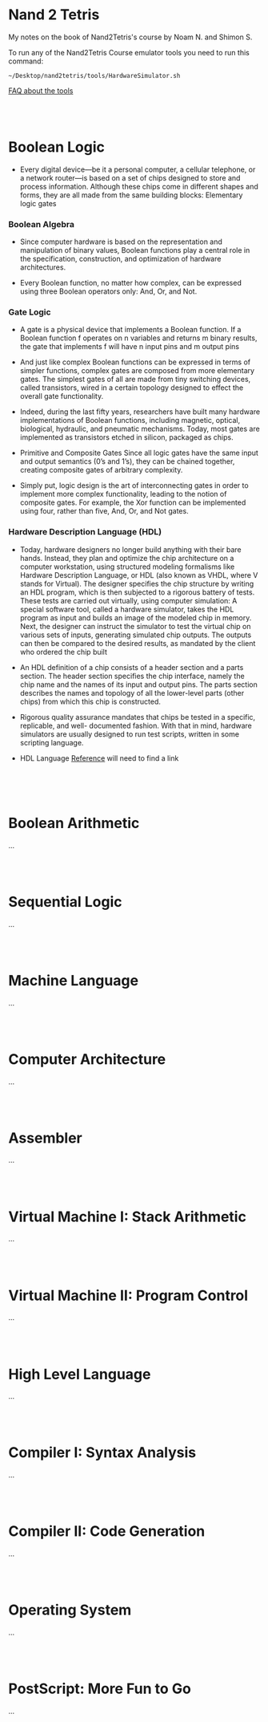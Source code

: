 # Nand 2 Tetris 

My notes on the book of Nand2Tetris's course by Noam N. and Shimon S.

To run any of the Nand2Tetris Course emulator tools you need to run this command:
```
~/Desktop/nand2tetris/tools/HardwareSimulator.sh
```
[FAQ about the tools](https://www.nand2tetris.org/copy-of-nestedcall-1)

<br>
<br>

# Boolean Logic

- Every digital device—be it a personal computer, a cellular telephone, or a network router—is based on a set of chips designed to store and process information. Although these chips come in different shapes and forms, they are all made from the same building blocks: Elementary logic gates

### Boolean Algebra

- Since computer hardware is based on the representation and manipulation of binary values, Boolean functions play a central role in the specification, construction, and optimization of hardware architectures. 

- Every Boolean function, no matter how complex, can be expressed using three Boolean operators only: And, Or, and Not.

### Gate Logic 

- A gate is a physical device that implements a Boolean function. If a Boolean function f operates on n variables and returns m binary results, the gate that implements f will have n input pins and m output pins

- And just like complex Boolean functions can be expressed in terms of simpler functions, complex gates are composed from more elementary gates. The simplest gates of all are made from tiny switching devices, called transistors, wired in a certain topology designed to effect the overall gate functionality.

- Indeed, during the last fifty years, researchers have built many hardware implementations of Boolean functions, including magnetic, optical, biological, hydraulic, and pneumatic mechanisms. Today, most gates are implemented as transistors etched in silicon, packaged as chips.

- Primitive and Composite Gates Since all logic gates have the same input and output semantics (0’s and 1’s), they can be chained together, creating composite gates of arbitrary complexity.

- Simply put, logic design is the art of interconnecting gates in order to implement more complex functionality, leading to the notion of composite gates. For example, the Xor function can be implemented using four, rather than five, And, Or, and Not gates.

### Hardware Description Language (HDL)

- Today, hardware designers no longer build anything with their bare hands. Instead, they plan and optimize the chip architecture on a computer workstation, using structured modeling formalisms like Hardware Description Language, or HDL (also known as VHDL, where V stands for Virtual). The designer specifies the chip structure by writing an HDL program, which is then subjected to a rigorous battery of tests. These tests are carried out virtually, using computer simulation: A special software tool, called a hardware simulator, takes the HDL program as input and builds an image of the modeled chip in memory. Next, the designer can instruct the simulator to test the virtual chip on various sets of inputs, generating simulated chip outputs. The outputs can then be compared to the desired results, as mandated by the client who ordered the chip built

- An HDL definition of a chip consists of a header section and a parts section. The header section specifies the chip interface, namely the chip name and the names of its input and output pins. The parts section describes the names and topology of all the lower-level parts (other chips) from which this chip is constructed.

- Rigorous quality assurance mandates that chips be tested in a specific, replicable, and well- documented fashion. With that in mind, hardware simulators are usually designed to run test scripts, written in some scripting language.

- HDL Language [Reference]() will need to find a link

<br>
<br>
<br>

# Boolean Arithmetic

...

<br>
<br>

# Sequential Logic

...

<br>
<br>

# Machine Language

...

<br>
<br>

# Computer Architecture

...

<br>
<br>

# Assembler

...

<br>
<br>

# Virtual Machine I: Stack Arithmetic

...

<br>
<br>

# Virtual Machine II: Program Control

...

<br>
<br>

# High Level Language

...

<br>
<br>

# Compiler I: Syntax Analysis

...

<br>
<br>

# Compiler II: Code Generation

...

<br>
<br>

# Operating System

...

<br>
<br>

# PostScript: More Fun to Go

...

